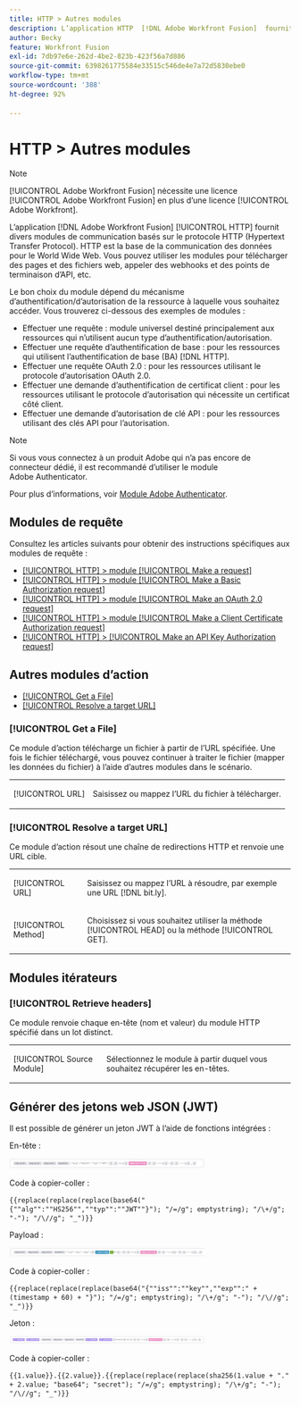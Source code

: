 ```yaml
---
title: HTTP > Autres modules
description: L’application HTTP  [!DNL Adobe Workfront Fusion]  fournit divers modules de communication basés sur le protocole HTTP (Hypertext Transfer Protocol). HTTP est la base de la communication des données pour le World Wide Web. Vous pouvez utiliser les modules pour télécharger des pages et des fichiers web, appeler des webhooks et des points de terminaison d’API, etc.
author: Becky
feature: Workfront Fusion
exl-id: 7db97e6e-262d-4be2-823b-423f56a7d886
source-git-commit: 6398261775584e33515c546de4e7a72d5830ebe0
workflow-type: tm+mt
source-wordcount: '388'
ht-degree: 92%

---
```


# HTTP > Autres modules

>[!NOTE]
>
>[!UICONTROL Adobe Workfront Fusion] nécessite une licence [!UICONTROL Adobe Workfront Fusion] en plus d’une licence [!UICONTROL Adobe Workfront].

L’application [!DNL Adobe Workfront Fusion] [!UICONTROL HTTP] fournit divers modules de communication basés sur le protocole HTTP (Hypertext Transfer Protocol). HTTP est la base de la communication des données pour le World Wide Web. Vous pouvez utiliser les modules pour télécharger des pages et des fichiers web, appeler des webhooks et des points de terminaison d’API, etc.

Le bon choix du module dépend du mécanisme d’authentification/d’autorisation de la ressource à laquelle vous souhaitez accéder. Vous trouverez ci-dessous des exemples de modules :

* Effectuer une requête : module universel destiné principalement aux ressources qui n’utilisent aucun type d’authentification/autorisation.
* Effectuer une requête d’authentification de base : pour les ressources qui utilisent l’authentification de base (BA) [!DNL HTTP].
* Effectuer une requête OAuth 2.0 : pour les ressources utilisant le protocole d’autorisation OAuth 2.0.
* Effectuer une demande d’authentification de certificat client : pour les ressources utilisant le protocole d’autorisation qui nécessite un certificat côté client.
* Effectuer une demande d’autorisation de clé API : pour les ressources utilisant des clés API pour l’autorisation.

>[!NOTE]
>
>Si vous vous connectez à un produit Adobe qui n’a pas encore de connecteur dédié, il est recommandé d’utiliser le module Adobe Authenticator.
>
>Pour plus d’informations, voir [Module Adobe Authenticator](/help/workfront-fusion/references/apps-and-modules/adobe-connectors/adobe-authenticator-modules.md).

## Modules de requête

Consultez les articles suivants pour obtenir des instructions spécifiques aux modules de requête :

* [[!UICONTROL HTTP] > module [!UICONTROL Make a request]](/help/workfront-fusion/references/apps-and-modules/universal-connectors/http-module-make-a-request.md)
* [[!UICONTROL HTTP] > module [!UICONTROL Make a Basic Authorization request]](/help/workfront-fusion/references/apps-and-modules/universal-connectors/http-module-make-a-basic-auth-request.md)
* [[!UICONTROL HTTP] > module [!UICONTROL Make an OAuth 2.0 request]](/help/workfront-fusion/references/apps-and-modules/universal-connectors/http-module-make-an-oauth-2-request.md)
* [[!UICONTROL HTTP] > module [!UICONTROL Make a Client Certificate Authorization request]](/help/workfront-fusion/references/apps-and-modules/universal-connectors/http-module-make-a-client-cert-auth-request.md)
* [[!UICONTROL HTTP] > [!UICONTROL Make an API Key Authorization request]](/help/workfront-fusion/references/apps-and-modules/universal-connectors/http-module-make-an-api-key-auth-request.md)

## Autres modules d’action

* [[!UICONTROL Get a File]](#get-a-file)
* [[!UICONTROL Resolve a target URL]](#resolve-a-target-url)

### [!UICONTROL Get a File]

Ce module d’action télécharge un fichier à partir de l’URL spécifiée. Une fois le fichier téléchargé, vous pouvez continuer à traiter le fichier (mapper les données du fichier) à l’aide d’autres modules dans le scénario.

<table style="table-layout:auto"> 
 <col> 
 <col> 
 <tbody> 
  <tr> 
   <td role="rowheader">[!UICONTROL URL] </td> 
   <td> <p>Saisissez ou mappez l’URL du fichier à télécharger. </p> </td> 
  </tr> 
 </tbody> 
</table>

### [!UICONTROL Resolve a target URL]

Ce module d’action résout une chaîne de redirections HTTP et renvoie une URL cible.

<table style="table-layout:auto"> 
 <col> 
 <col> 
 <tbody> 
  <tr> 
   <td role="rowheader">[!UICONTROL URL] </td> 
   <td> <p>Saisissez ou mappez l’URL à résoudre, par exemple une URL [!DNL bit.ly].</p> </td> 
  </tr> 
  <tr> 
   <td role="rowheader">[!UICONTROL Method] </td> 
   <td> <p>Choisissez si vous souhaitez utiliser la méthode [!UICONTROL HEAD] ou la méthode [!UICONTROL GET].</p> </td> 
  </tr> 
 </tbody> 
</table>

## Modules itérateurs

### [!UICONTROL Retrieve headers]

Ce module renvoie chaque en-tête (nom et valeur) du module HTTP spécifié dans un lot distinct.

<table style="table-layout:auto"> 
 <col> 
 <col> 
 <tbody> 
  <tr> 
   <td role="rowheader">[!UICONTROL Source Module]</td> 
   <td> <p> Sélectionnez le module à partir duquel vous souhaitez récupérer les en-têtes.</p> </td> 
  </tr> 
 </tbody> 
</table>

## Générer des jetons web JSON (JWT)

Il est possible de générer un jeton JWT à l’aide de fonctions intégrées :

En-tête :

![](/help/workfront-fusion/references/apps-and-modules/assets/jwt-header-350x19.png)

Code à copier-coller :

```
{{replace(replace(replace(base64("{""alg"":""HS256"",""typ"":""JWT""}"); "/=/g"; emptystring); "/\+/g"; "-"); "/\//g"; "_")}}
```

Payload :

![](/help/workfront-fusion/references/apps-and-modules/assets/jwt-payload-350x17.png)

Code à copier-coller :

```
{{replace(replace(replace(base64("{""iss"":""key"",""exp"":" + (timestamp + 60) + "}"); "/=/g"; emptystring); "/\+/g"; "-"); "/\//g"; "_")}}
```

Jeton :

![](/help/workfront-fusion/references/apps-and-modules/assets/jwt-token-350x15.png)

Code à copier-coller :

```
{{1.value}}.{{2.value}}.{{replace(replace(replace(sha256(1.value + "." + 2.value; "base64"; "secret"); "/=/g"; emptystring); "/\+/g"; "-"); "/\//g"; "_")}}
```
